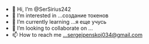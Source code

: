 - 👋 Hi, I’m @SerSirius242
- 👀 I’m interested in ...создание токенов
- 🌱 I’m currently learning ...я еще учусь
- 💞️ I’m looking to collaborate on ...
- 📫 How to reach me ...sergejpenskoj034@gmail.com

<!---
SerSirius242/SerSirius242 is a ✨ special ✨ repository because its `README.md` (this file) appears on your GitHub profile.
You can click the Preview link to take a look at your changes.
--->

